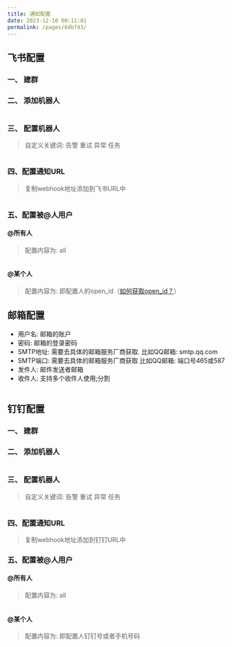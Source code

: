 ```yaml
---
title: 通知配置
date: 2023-12-10 00:11:01
permalink: /pages/6dbf43/
---
```


## 飞书配置
### 一、 建群
### 二、 添加机器人
<img :src="$withBase('/img/feishu_add_reboot.png')" class="no-zoom" style="zoom: 100%;">

### 三、 配置机器人
> 自定义关键词: 告警 重试 异常 任务

<img :src="$withBase('/img/feishu_config_reboot.png')" class="no-zoom" style="zoom: 100%;">

### 四、配置通知URL
> 复制webhook地址添加到飞书URL中
<img :src="$withBase('/img/feishu_add_url.png')" class="no-zoom" style="zoom: 100%;">

### 五、配置被@人用户
#### @所有人
> 配置内容为: all
<img :src="$withBase('/img/feishu_at_all.png')" class="no-zoom" style="zoom: 100%;">

#### @某个人
> 配置内容为: 即配置人的open_id（[如何获取open_id？](https://open.feishu.cn/document/faq/trouble-shooting/how-to-obtain-openid)）

## 邮箱配置
- 用户名: 邮箱的账户
- 密码: 邮箱的登录密码
- SMTP地址: 需要去具体的邮箱服务厂商获取. 比如QQ邮箱: smtp.qq.com
- SMTP端口: 需要去具体的邮箱服务厂商获取 比如QQ邮箱: 端口号465或587
- 发件人: 邮件发送者邮箱
- 收件人: 支持多个收件人使用;分割

<img :src="$withBase('/img/email_config.png')" class="no-zoom" style="zoom: 100%;">

## 钉钉配置
### 一、 建群
### 二、 添加机器人
<img :src="$withBase('/img/dingding_add_reboot.png')" class="no-zoom" style="zoom: 100%;">

### 三、 配置机器人
> 自定义关键词: 告警 重试 异常 任务

<img :src="$withBase('/img/dingding_config_reboot.png')" class="no-zoom" style="zoom: 100%;">

### 四、配置通知URL
> 复制webhook地址添加到钉钉URL中

### 五、配置被@人用户
#### @所有人
> 配置内容为: all
<img :src="$withBase('/img/dingding_at_all.png')" class="no-zoom" style="zoom: 100%;">

#### @某个人
> 配置内容为: 即配置人钉钉号或者手机号码
